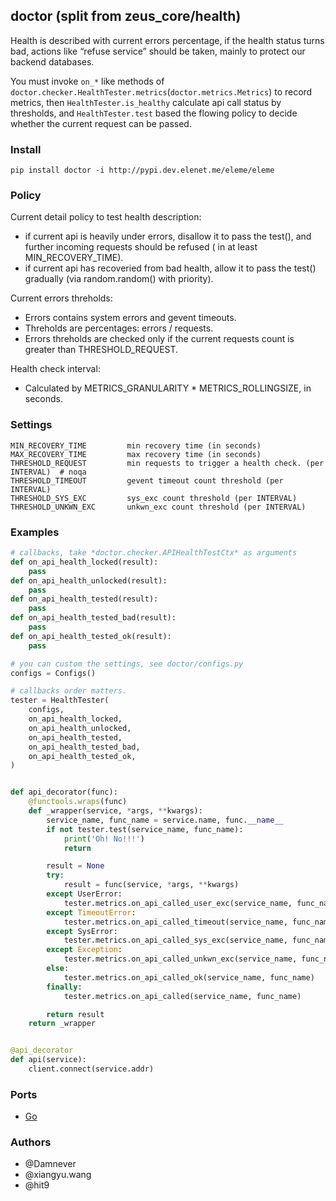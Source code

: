 ## doctor (split from zeus_core/health)

Health is described with current errors percentage, if the health status turns bad, actions like “refuse service” should be taken, mainly to protect our backend databases.

You must invoke `on_*` like methods of `doctor.checker.HealthTester.metrics`(`doctor.metrics.Metrics`) to record metrics, then `HealthTester.is_healthy` calculate api call status by thresholds, and `HealthTester.test` based the flowing policy to decide whether the current request can be passed.

### Install

    pip install doctor -i http://pypi.dev.elenet.me/eleme/eleme

### Policy

Current detail policy to test health description:

- if current api is heavily under errors, disallow it to pass the test(), and further incoming requests should be refused ( in at least MIN_RECOVERY_TIME).
- if current api has recoveried from bad health, allow it to pass the test() gradually (via random.random() with priority).

Current errors threholds:

- Errors contains system errors and gevent timeouts.
- Threholds are percentages: errors / requests.
- Errors threholds are checked only if the current requests count is greater than THRESHOLD_REQUEST.

Health check interval:

- Calculated by METRICS_GRANULARITY * METRICS_ROLLINGSIZE, in seconds.

### Settings

```
MIN_RECOVERY_TIME         min recovery time (in seconds)
MAX_RECOVERY_TIME         max recovery time (in seconds)
THRESHOLD_REQUEST         min requests to trigger a health check. (per INTERVAL)  # noqa
THRESHOLD_TIMEOUT         gevent timeout count threshold (per INTERVAL)
THRESHOLD_SYS_EXC         sys_exc count threshold (per INTERVAL)
THRESHOLD_UNKWN_EXC       unkwn_exc count threshold (per INTERVAL)
```

### Examples

```Python
# callbacks, take *doctor.checker.APIHealthTestCtx* as arguments
def on_api_health_locked(result):
    pass
def on_api_health_unlocked(result):
    pass
def on_api_health_tested(result):
    pass
def on_api_health_tested_bad(result):
    pass
def on_api_health_tested_ok(result):
    pass

# you can custom the settings, see doctor/configs.py
configs = Configs()

# callbacks order matters.
tester = HealthTester(
    configs,
    on_api_health_locked,
    on_api_health_unlocked,
    on_api_health_tested,
    on_api_health_tested_bad,
    on_api_health_tested_ok,
)


def api_decorator(func):
    @functools.wraps(func)
    def _wrapper(service, *args, **kwargs):
        service_name, func_name = service.name, func.__name__
        if not tester.test(service_name, func_name):
            print('Oh! No!!!')
            return

        result = None
        try:
            result = func(service, *args, **kwargs)
        except UserError:
            tester.metrics.on_api_called_user_exc(service_name, func_name)
        except TimeoutError:
            tester.metrics.on_api_called_timeout(service_name, func_name)
        except SysError:
            tester.metrics.on_api_called_sys_exc(service_name, func_name)
        except Exception:
            tester.metrics.on_api_called_unkwn_exc(service_name, func_name)
        else:
            tester.metrics.on_api_called_ok(service_name, func_name)
        finally:
            tester.metrics.on_api_called(service_name, func_name)

        return result
    return _wrapper


@api_decorator
def api(service):
    client.connect(service.addr)
```

### Ports

- [Go](https://github.com/eleme/circuitbreaker)

### Authors

* @Damnever
* @xiangyu.wang
* @hit9
